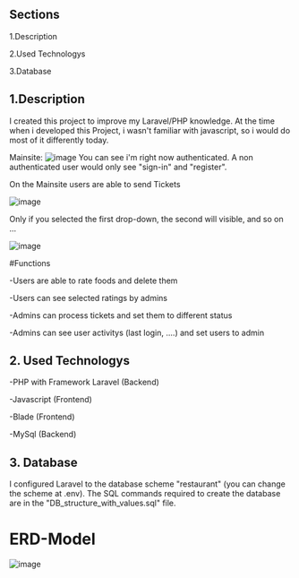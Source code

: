 ## Sections
1.Description

2.Used Technologys

3.Database

## 1.Description

I created this project to improve my Laravel/PHP knowledge. At the time when i developed this Project, i wasn't familiar with javascript, so i would do most of it differently today.

Mainsite: 
![image](https://user-images.githubusercontent.com/114762651/227593698-37f93229-1dad-4548-b0bc-a5f56aa161e4.png) You can see i'm right now authenticated.
A non authenticated user would only see "sign-in" and "register".



On the Mainsite users are able to send Tickets 

![image](https://user-images.githubusercontent.com/114762651/227594961-a2cc250f-c942-43c7-b33f-af2e32d1fd2f.png) 



Only if you selected the first drop-down, the second will visible, and so on ...

![image](https://user-images.githubusercontent.com/114762651/227595666-62af0e61-d4e9-47f8-b37d-70321c760801.png)

#Functions

-Users are able to rate foods and delete them 

-Users can see selected ratings by admins

-Admins can process tickets and set them to different status

-Admins can see user activitys (last login, ....) and set users to admin


## 2. Used Technologys

-PHP with Framework Laravel (Backend)

-Javascript (Frontend)

-Blade (Frontend)

-MySql (Backend)


## 3. Database

I configured Laravel to the database scheme "restaurant" (you can change the scheme at .env). The SQL commands required to create the database are in the "DB_structure_with_values.sql" file.

# ERD-Model
![image](https://user-images.githubusercontent.com/114762651/227605233-7c22d499-2d6b-4899-86f6-cf3bafba6da3.png)

